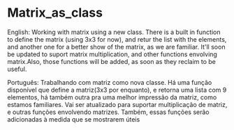 # Matrix_as_class
English:
 Working with matrix using a new class.
 There is a built in function to define the matrix (using 3x3 for now), and retur the list with the elements, and another one for a better show of the matrix, as we are familiar.
 It'll soon be updated to suport matrix multiplication, and other functions envolving matrix.Also, those functions will be added, as soon as they reclaim to be useful.

Português:
Trabalhando com matriz como nova classe.
Há uma função disponível que define a matriz(3x3 por enquanto), e retorna uma lista com 9 elementos, há também outra pra uma melhor impressão da matriz, como estamos familiares.
Vai ser atualizado para suportar multiplicação de matriz, e outras funções envolvendo matrizes. Também, essas funções serão adicionadas à medida que se mostrarem úteis